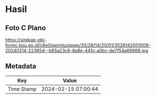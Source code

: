 # Hasil

## Foto C Plano

https://sirekap-obj-formc.kpu.go.id/c6e0/pemilu/ppwp/35/26/14/20/01/3526142001009-20240214-223654--b65a23c6-8a8e-441c-a0bc-de7f54a66866.jpg


## Metadata

| Key        | Value               |
| ---------- | ------------------- |
| Time Stamp | 2024-02-15 07:00:44 |



